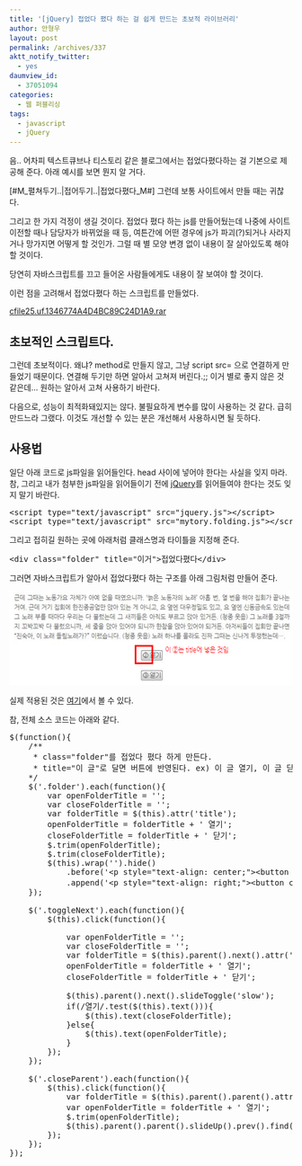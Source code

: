 ```yaml
---
title: '[jQuery] 접었다 폈다 하는 걸 쉽게 만드는 초보적 라이브러리'
author: 안형우
layout: post
permalink: /archives/337
aktt_notify_twitter:
  - yes
daumview_id:
  - 37051094
categories:
  - 웹 퍼블리싱
tags:
  - javascript
  - jQuery
---
```

음.. 어차피 텍스트큐브나 티스토리 같은 블로그에서는 접었다폈다하는 걸 기본으로 제공해 준다. 아래 예시를 보면 뭔지 알 거다.

[#M\_펼쳐두기..|접어두기..|접었다폈다\_M#] 
그런데 보통 사이트에서 만들 때는 귀찮다.

그리고 한 가지 걱정이 생길 것이다. 접었다 폈다 하는 js를 만들어뒀는데 나중에 사이트 이전할 때나 담당자가 바뀌었을 때 등, 여튼간에 어떤 경우에 js가 파괴(?)되거나 사라지거나 망가지면 어떻게 할 것인가. 그럴 때 별 모양 변경 없이 내용이 잘 살아있도록 해야 할 것이다.

당연히 자바스크립트를 끄고 들어온 사람들에게도 내용이 잘 보여야 할 것이다.

이런 점을 고려해서 접었다폈다 하는 스크립트를 만들었다.

<a href="/uploads/legacy/old-images/1/cfile25.uf.1346774A4D4BC89C24D1A9.rar" class="aligncenter" />cfile25.uf.1346774A4D4BC89C24D1A9.rar</a>

## 초보적인 스크립트다.

그런데 초보적이다. 왜냐? method로 만들지 않고, 그냥 script src= 으로 연결하게 만들었기 때문이다. 연결해 두기만 하면 알아서 고쳐져 버린다.;; 이거 별로 좋지 않은 것 같은데&#8230; 원하는 알아서 고쳐 사용하기 바란다.

다음으로, 성능이 최적화돼있지는 않다. 불필요하게 변수를 많이 사용하는 것 같다. 급히 만드느라 그랬다. 이것도 개선할 수 있는 분은 개선해서 사용하시면 될 듯하다.

## 사용법

일단 아래 코드로 js파일을 읽어들인다. head 사이에 넣어야 한다는 사실을 잊지 마라. 참, 그리고 내가 첨부한 js파일을 읽어들이기 전에 <a href="http://jquery.com/" target="_blank">jQuery</a>를 읽어들여야 한다는 것도 잊지 말기 바란다.

<pre class="brush:html">&lt;script type="text/javascript" src="jquery.js"&gt;&lt;/script&gt;
&lt;script type="text/javascript" src="mytory.folding.js"&gt;&lt;/script&gt;</pre>

그리고 접히길 원하는 곳에 아래처럼 클래스명과 타이틀을 지정해 준다.

<pre class="brush:html">&lt;div class="folder" title="이거"&gt;접었다폈다&lt;/div&gt;</pre>

그러면 자바스크립트가 알아서 접었다폈다 하는 구조를 아래 그림처럼 만들어 준다.

<img src="/uploads/legacy/old-images/1/cfile22.uf.152CF4484D4BC89C21D6EB.png" class="aligncenter" width="540" height="167" alt="" />

실제 적용된 것은 <a href="http://www.left21.com/article/7726" target="_blank">여기</a>에서 볼 수 있다.

참, 전체 소스 코드는 아래와 같다.

<pre class="brush:js">$(function(){
	/**
	 * class="folder"를 접었다 폈다 하게 만든다.
	 * title="이 글"로 달면 버튼에 반영된다. ex) 이 글 열기, 이 글 닫기
	*/
	$(&#039;.folder&#039;).each(function(){
		var openFolderTitle = &#039;&#039;;
		var closeFolderTitle = &#039;&#039;;
		var folderTitle = $(this).attr(&#039;title&#039;);
		openFolderTitle = folderTitle + &#039; 열기&#039;;
		closeFolderTitle = folderTitle + &#039; 닫기&#039;;
		$.trim(openFolderTitle);
		$.trim(closeFolderTitle);
		$(this).wrap(&#039;&#039;).hide()
			.before(&#039;&lt;p style="text-align: center;"&gt;&lt;button class="toggleNext"&gt;&#039; + openFolderTitle + &#039;&lt;/button&gt;&lt;/p&gt;&#039;)
			.append(&#039;&lt;p style="text-align: right;"&gt;&lt;button class="closeParent"&gt;닫기&lt;/button&gt;&lt;/p&gt;&#039;);
	});

	$(&#039;.toggleNext&#039;).each(function(){
		$(this).click(function(){
			
			var openFolderTitle = &#039;&#039;;
			var closeFolderTitle = &#039;&#039;;
			var folderTitle = $(this).parent().next().attr(&#039;title&#039;);
			openFolderTitle = folderTitle + &#039; 열기&#039;;
			closeFolderTitle = folderTitle + &#039; 닫기&#039;;

			$(this).parent().next().slideToggle(&#039;slow&#039;);
			if(/열기/.test($(this).text())){
				$(this).text(closeFolderTitle);
			}else{
				$(this).text(openFolderTitle);
			}
		});
	});

	$(&#039;.closeParent&#039;).each(function(){
		$(this).click(function(){
			var folderTitle = $(this).parent().parent().attr(&#039;title&#039;);
			var openFolderTitle = folderTitle + &#039; 열기&#039;;
			$.trim(openFolderTitle);
			$(this).parent().parent().slideUp().prev().find(&#039;button&#039;).text(openFolderTitle);
		});
	});
});
</pre>

<div id="__KO_DIC_LAYER__" style="padding-top: 0px; padding-right: 0px; padding-bottom: 0px; padding-left: 0px; position: fixed; z-index: 999999999; overflow-x: hidden; overflow-y: hidden; border-top-width: 2px; border-right-width: 2px; border-bottom-width: 2px; border-left-width: 2px; border-top-style: solid; border-right-style: solid; border-bottom-style: solid; border-left-style: solid; border-top-color: rgb(51, 51, 119); border-right-color: rgb(51, 51, 119); border-bottom-color: rgb(51, 51, 119); border-left-color: rgb(51, 51, 119); display: none; ">
</div>